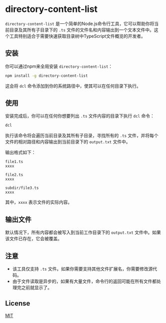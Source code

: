 
# directory-content-list

`directory-content-list` 是一个简单的Node.js命令行工具，它可以帮助你将当前目录及其所有子目录下的 `.ts` 文件的文件名和内容输出到一个文本文件中。这个工具特别适合于需要快速获取目录树中TypeScript文件概览的开发者。

## 安装

你可以通过npm来全局安装 `directory-content-list`：

```bash
npm install -g directory-content-list
```

这会将 `dcl` 命令添加到你的系统路径中，使其可以在任何目录下执行。

## 使用

安装完成后，你可以在任何你想要列出 `.ts` 文件内容的目录下执行 `dcl` 命令：

```bash
dcl
```

执行该命令将会遍历当前目录及其所有子目录，寻找所有的 `.ts` 文件，并将每个文件的相对路径和内容输出到当前目录下的 `output.txt` 文件中。

输出格式如下：

```
file1.ts
xxxx

file2.ts
xxxx

subdir/file3.ts
xxxx
```

其中，`xxxx` 表示文件的实际内容。

## 输出文件

默认情况下，所有内容都会被写入到当前工作目录下的 `output.txt` 文件中。如果该文件已存在，它会被覆盖。

## 注意

- 该工具仅支持 `.ts` 文件。如果你需要支持其他文件扩展名，你需要修改源代码。
- 由于文件读取是异步的，如果有大量文件，命令行的返回可能在所有文件都处理完之前就显示了。

## License

[MIT](./LICENSE)

